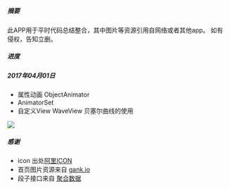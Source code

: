 # 

##### 摘要

此APP用于平时代码总结整合，其中图片等资源引用自网络或者其他app。
如有侵权，告知立删。

##### 进度

##### 2017年04月01日 
+ 属性动画 ObjectAnimator
+ AnimatorSet
+ 自定义View WaveView 贝塞尔曲线的使用

![](http://olpu32iyy.bkt.clouddn.com/17-4-5/73129452-file_1491373289100_67ac.gif)


##### 感谢
+ icon 出处[阿里ICON](http://www.iconfont.cn/plus)
+ 首页图片资源来自 [gank.io](http://gank.io/)
+ 段子接口来自 [聚合数据](https://www.juhe.cn/)

##### 



